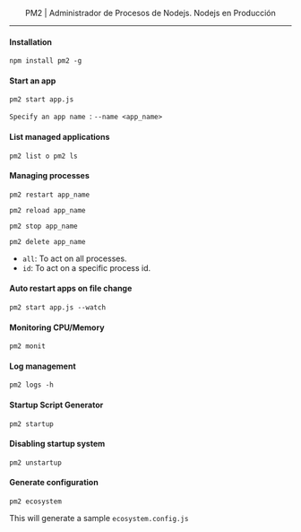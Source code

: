 <p align="center"> PM2 | Administrador de Procesos de Nodejs. Nodejs en Producción</p>

----
#### Installation
``npm install pm2 -g ``

#### Start an app
``pm2 start app.js ``

``Specify an app name ``: ``--name <app_name>``

#### List managed applications
``pm2 list o pm2 ls``

#### Managing processes
``pm2 restart app_name``

``pm2 reload app_name``

``pm2 stop app_name``

``pm2 delete app_name``

- ``all``: To act on all processes.
- ``id``:  To act on a specific process id.

#### Auto restart apps on file change
``pm2 start app.js --watch``

#### Monitoring CPU/Memory
``pm2 monit``

#### Log management
``pm2 logs -h``

#### Startup Script Generator
``pm2 startup``

#### Disabling startup system
``pm2 unstartup``

#### Generate configuration
``pm2 ecosystem``

This will generate a sample ``ecosystem.config.js``
